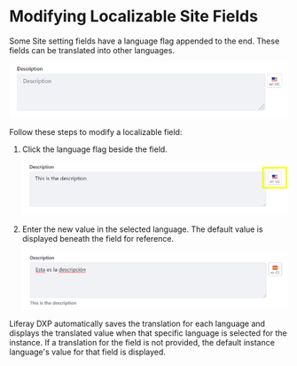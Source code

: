 # Modifying Localizable Site Fields

<!-- This article feels a bit odd - what's the broader goal here that this article is helping someone accomplish? -->

Some Site setting fields have a language flag appended to the end. These fields can be translated into other languages.

![Localizable fields are marked with a language flag.](./modifying-localizable-site-fields/images/01.png)

Follow these steps to modify a localizable field:

1. Click the language flag beside the field.

    ![Click the language flag next to the localizable field to enter a new value.](./modifying-localizable-site-fields/images/02.png)

1. Enter the new value in the selected language. The default value is displayed beneath the field for reference.

    ![Enter the new value for the selected language.](./modifying-localizable-site-fields/images/03.png)

Liferay DXP automatically saves the translation for each language and displays the translated value when that specific language is selected for the instance. If a translation for the field is not provided, the default instance language's value for that field is displayed.
